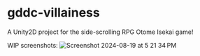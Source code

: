 # gddc-villainess
A Unity2D project for the side-scrolling RPG Otome Isekai game!

WIP screenshots:
![Screenshot 2024-08-19 at 5 21 34 PM](https://github.com/user-attachments/assets/e86e2a19-f640-4045-95fc-f9bdf36c2ec9)
